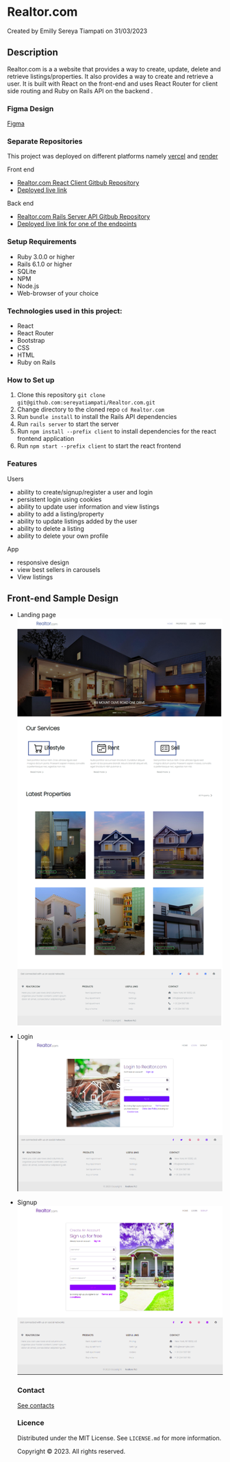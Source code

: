 # Realtor.com
Created by Emilly Sereya Tiampati on 31/03/2023

## Description
Realtor.com is a a website that provides a way to create, update, delete and retrieve listings/properties. It also provides a way to create and retrieve a user. It is built with React on the front-end and uses React Router for client side routing and Ruby on Rails API on the backend . 

### Figma Design
[Figma](https://www.figma.com/file/KjCxyeq5ekDAotQpoqHbLf/REIS---Real-State-Listing-Figma?node-id=0-1&t=2RwzFTYsaICVL4C9-0)

### Separate Repositories
This project was deployed on different platforms namely [vercel](https://vercel.com/) and [render](https://render.com/)

Front end
* [Realtor.com React Client Gitbub Repository ](https://github.com/sereyatiampati/Realtor-React-Front-end)
* [Deployed live link](https://realtor-sereyatiampati.vercel.app/)

Back end
* [Realtor.com Rails Server API Gitbub Repository ](https://github.com/sereyatiampati/Realtor-Rails-API-Backend)
* [Deployed live link for one of the endpoints](https://realtor-com.onrender.com/listings) 

### Setup Requirements
* Ruby 3.0.0 or higher
* Rails 6.1.0 or higher
* SQLite
* NPM
* Node.js
* Web-browser of your choice

### Technologies used in this project:
- React
- React Router
- Bootstrap
- CSS
- HTML
- Ruby on Rails

### How to Set up
1. Clone this repository `git clone git@github.com:sereyatiampati/Realtor.com.git`
2. Change directory  to the cloned repo `cd Realtor.com`
3. Run `bundle install` to install the Rails API dependencies 
4. Run `rails server` to start the server
5. Run `npm install --prefix client` to install dependencies for the react frontend application
6. Run `npm start --prefix client` to start the react frontend 


### Features
Users
* ability to create/signup/register a user and login
* persistent login using cookies
* ability to update user information and view listings
* ability to add a listing/property
* ability to update listings added by the user
* ability to delete a listing
* ability to delete your own profile

App

* responsive design
* view best sellers in carousels
* View listings

## Front-end Sample Design
* Landing page
<img
  src="./readme-images/homepage.png"
  alt="Realtor.com Landing Page"
  title="Homepage">
* Login
<img
  src="./readme-images/login.png"
  alt="Realtor.com Landing Page"
  title="Homepage">
* Signup
<img
  src="./readme-images/signup.png"
  alt="Realtor.com Landing Page"
  title="Homepage">

  ### Contact
  [See contacts](https://github.com/sereyatiampati)

  ### Licence
  Distributed under the MIT License. See `LICENSE.md` for more information.

  Copyright © 2023. All rights reserved.